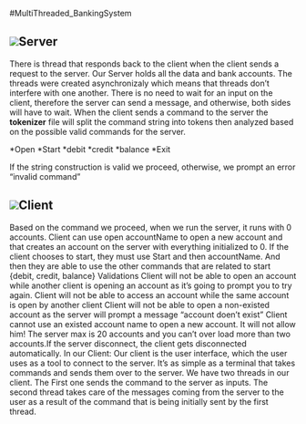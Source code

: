 #MultiThreaded_BankingSystem

## ![](http://icons.iconarchive.com/icons/devcom/network/48/server-Vista-icon.png)Server

There is  thread that responds back to the client when the client sends a request to the server.
Our Server holds all the data and bank accounts.
The threads were created asynchronizaly which means that threads don’t interfere with one another.
There is no need to wait for an input on the client, therefore the server can send a message, and otherwise, both sides will have to wait.
When the client sends a command to the server the **tokenizer** file will split the command string into
tokens then analyzed based on the possible valid commands for the server.

*Open
*Start 
*debit 
*credit 
*balance 
*Exit

If the string construction is valid we proceed, otherwise, we prompt an error “invalid command”

## ![](https://cdn2.iconfinder.com/data/icons/amazon-aws-stencils/100/Non-Service_Specific_copy_Client-64.png)Client

Based on the command we proceed, when we run the server, it runs with 0 accounts. Client can use open
accountName to open a new account and that creates an account on the server with everything initialized
to 0.
If the client chooses to start, they must use Start and then accountName. And then they are able to use the
other commands that are related to start {debit, credit, balance}
Validations
Client will not be able to open an account while another client is opening an account as it’s going to
prompt you to try again.
Client will not be able to access an account while the same account is open by another client
Client will not be able to open a non-existed account as the server will prompt a message “account doen’t
exist”
Client cannot use an existed account name to open a new account. It will not allow him!
The server max is 20 accounts and you can’t over load more than two accounts.If the server disconnect, the client gets disconnected automatically.
In our Client:
Our client is the user interface, which the user uses as a tool to connect to the server. It’s as simple as a
terminal that takes commands and sends them over to the server.
We have two threads in our client. The First one sends the command to the server as inputs.
The second thread takes care of the messages coming from the server to the user as a result of the
command that is being initially sent by the first thread.
